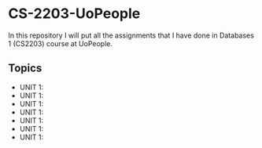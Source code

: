 # CS-2203-UoPeople

In this repository I will put all the assignments that I have done in Databases 1 (CS2203) course
at UoPeople.

## Topics
- UNIT 1:
- UNIT 1:
- UNIT 1:
- UNIT 1:
- UNIT 1:
- UNIT 1:
- UNIT 1:
